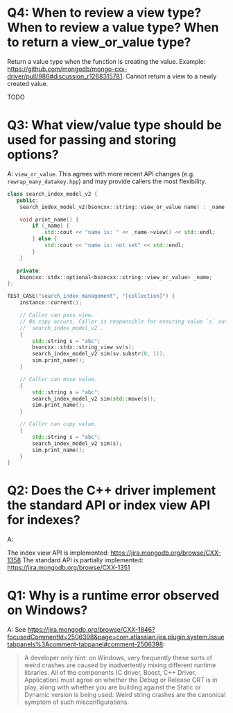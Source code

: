 # Q4: When to review a view type? When to review a value type? When to return a view_or_value type?

Return a value type when the function is creating the value. Example: https://github.com/mongodb/mongo-cxx-driver/pull/986#discussion_r1268315781. Cannot return a view to a newly created value.

TODO


# Q3: What view/value type should be used for passing and storing options?

A: `view_or_value`. This agrees with more recent API changes (e.g. `rewrap_many_datakey.hpp`) and may provide callers the most flexibility.

```c++
class search_index_model_v2 {
   public:
    search_index_model_v2(bsoncxx::string::view_or_value name) : _name(name) {}

    void print_name() {
        if (_name) {
            std::cout << "name is: " << _name->view() << std::endl;
        } else {
            std::cout << "name is: not set" << std::endl;
        }
    }

   private:
    bsoncxx::stdx::optional<bsoncxx::string::view_or_value> _name;
};

TEST_CASE("search_index_management", "[collection]") {
    instance::current();

    // Caller can pass view.
    // No copy occurs. Caller is responsible for ensuring value `s` outlives the
    // `search_index_model_v2`.
    {
        std::string s = "abc";
        bsoncxx::stdx::string_view sv(s);
        search_index_model_v2 sim(sv.substr(0, 1));
        sim.print_name();
    }

    // Caller can move value.
    {
        std::string s = "abc";
        search_index_model_v2 sim(std::move(s));
        sim.print_name();
    }

    // Caller can copy value.
    {
        std::string s = "abc";
        search_index_model_v2 sim(s);
        sim.print_name();
    }
}
```


# Q2: Does the C++ driver implement the standard API or index view API for indexes?

A:

The index view API is implemented: https://jira.mongodb.org/browse/CXX-1358
The standard API is partially implemented: https://jira.mongodb.org/browse/CXX-1351

# Q1: Why is a runtime error observed on Windows?

A: 
See https://jira.mongodb.org/browse/CXX-1846?focusedCommentId=2506398&page=com.atlassian.jira.plugin.system.issuetabpanels%3Acomment-tabpanel#comment-2506398:

> A developer only hint: on Windows, very frequently these sorts of weird crashes are caused by inadvertently mixing different runtime libraries. All of the components (C driver, Boost, C++ Driver, Application) must agree on whether the Debug or Release CRT is in play, along with whether you are building against the Static or Dynamic version is being used. Weird string crashes are the canonical symptom of such misconfigurations.
